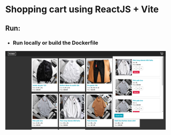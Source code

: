 # Shopping cart using ReactJS + Vite

## Run:

- ### Run locally or build the Dockerfile

![alt text](public/image.png)